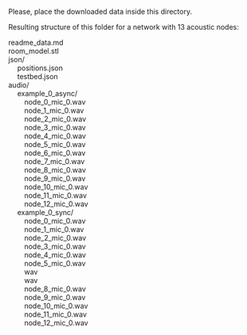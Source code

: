 Please, place the downloaded data inside this directory.

Resulting structure of this folder for a network with 13 acoustic nodes:

readme_data.md<br />
room_model.stl<br />
json/<br />
    &emsp; positions.json<br />
    &emsp; testbed.json<br />
audio/<br />
    &emsp; example_0_async/<br />
        &emsp;&emsp; node_0_mic_0.wav<br />
        &emsp;&emsp; node_1_mic_0.wav<br />
        &emsp;&emsp; node_2_mic_0.wav<br />
        &emsp;&emsp; node_3_mic_0.wav<br />
        &emsp;&emsp; node_4_mic_0.wav<br />
        &emsp;&emsp; node_5_mic_0.wav<br />
        &emsp;&emsp; node_6_mic_0.wav<br />
        &emsp;&emsp; node_7_mic_0.wav<br />
        &emsp;&emsp; node_8_mic_0.wav<br />
        &emsp;&emsp; node_9_mic_0.wav<br />
        &emsp;&emsp; node_10_mic_0.wav<br />
        &emsp;&emsp; node_11_mic_0.wav<br />
        &emsp;&emsp; node_12_mic_0.wav<br />
    &emsp; example_0_sync/<br />
        &emsp;&emsp; node_0_mic_0.wav<br />
        &emsp;&emsp; node_1_mic_0.wav<br />
        &emsp;&emsp; node_2_mic_0.wav<br />
        &emsp;&emsp; node_3_mic_0.wav<br />
        &emsp;&emsp; node_4_mic_0.wav<br />
        &emsp;&emsp; node_5_mic_0.wav<br />
        &emsp;&emsp; wav<br />
        &emsp;&emsp; wav<br />
        &emsp;&emsp; node_8_mic_0.wav<br />
        &emsp;&emsp; node_9_mic_0.wav<br />
        &emsp;&emsp; node_10_mic_0.wav<br />
        &emsp;&emsp; node_11_mic_0.wav<br />
        &emsp;&emsp; node_12_mic_0.wav
